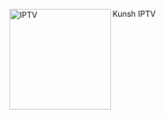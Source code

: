 Kunsh IPTV
[<img align="left" alt="IPTV" width="180px" src="https://kunsh13.github.io/iptv/img/welcome1.jpg" />][youtube]


[youtube]: https://kunsh13.github.io/iptv/
